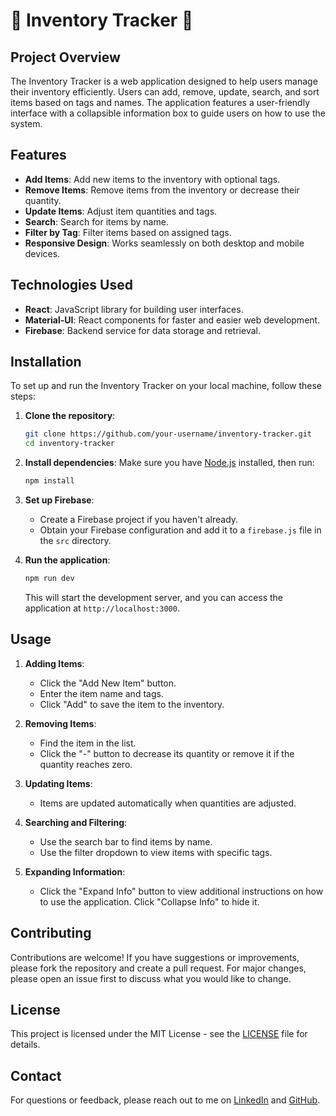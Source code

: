 # 🍞 Inventory Tracker 🍞

## Project Overview

The Inventory Tracker is a web application designed to help users manage their inventory efficiently. Users can add, remove, update, search, and sort items based on tags and names. The application features a user-friendly interface with a collapsible information box to guide users on how to use the system.

## Features

- **Add Items**: Add new items to the inventory with optional tags.
- **Remove Items**: Remove items from the inventory or decrease their quantity.
- **Update Items**: Adjust item quantities and tags.
- **Search**: Search for items by name.
- **Filter by Tag**: Filter items based on assigned tags.
- **Responsive Design**: Works seamlessly on both desktop and mobile devices.

## Technologies Used

- **React**: JavaScript library for building user interfaces.
- **Material-UI**: React components for faster and easier web development.
- **Firebase**: Backend service for data storage and retrieval.

## Installation

To set up and run the Inventory Tracker on your local machine, follow these steps:

1. **Clone the repository**:
   ```bash
   git clone https://github.com/your-username/inventory-tracker.git
   cd inventory-tracker
   ```

2. **Install dependencies**:
   Make sure you have [Node.js](https://nodejs.org/) installed, then run:
   ```bash
   npm install
   ```

3. **Set up Firebase**:
   - Create a Firebase project if you haven't already.
   - Obtain your Firebase configuration and add it to a `firebase.js` file in the `src` directory.

4. **Run the application**:
   ```bash
   npm run dev
   ```
   This will start the development server, and you can access the application at `http://localhost:3000`.

## Usage

1. **Adding Items**:
   - Click the "Add New Item" button.
   - Enter the item name and tags.
   - Click "Add" to save the item to the inventory.

2. **Removing Items**:
   - Find the item in the list.
   - Click the "-" button to decrease its quantity or remove it if the quantity reaches zero.

3. **Updating Items**:
   - Items are updated automatically when quantities are adjusted.

4. **Searching and Filtering**:
   - Use the search bar to find items by name.
   - Use the filter dropdown to view items with specific tags.

5. **Expanding Information**:
   - Click the "Expand Info" button to view additional instructions on how to use the application. Click "Collapse Info" to hide it.

## Contributing

Contributions are welcome! If you have suggestions or improvements, please fork the repository and create a pull request. For major changes, please open an issue first to discuss what you would like to change.

## License

This project is licensed under the MIT License - see the [LICENSE](LICENSE) file for details.

## Contact

For questions or feedback, please reach out to me on [LinkedIn](https://linkedin.com/in/synamalhan) and [GitHub](https://github.com/synamalhan).
